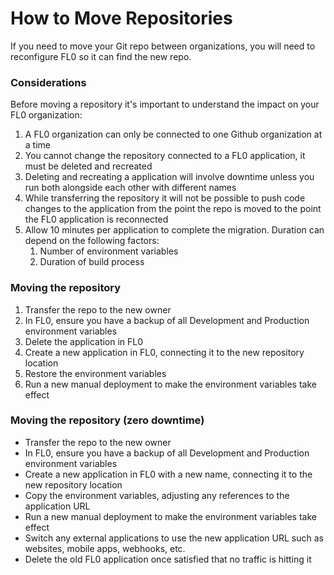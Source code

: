 ---
---

# How to Move Repositories

If you need to move your Git repo between organizations, you will need to reconfigure FL0 so it can find the new repo.

### Considerations

Before moving a repository it's important to understand the impact on your FL0 organization:

1. A FL0 organization can only be connected to one Github organization at a time
2. You cannot change the repository connected to a FL0 application, it must be deleted and recreated
3. Deleting and recreating a application will involve downtime unless you run both alongside each other with different names
4. While transferring the repository it will not be possible to push code changes to the application from the point the repo is moved to the point the FL0 application is reconnected
5. Allow 10 minutes per application to complete the migration. Duration can depend on the following factors:
   1. Number of environment variables
   2. Duration of build process

### Moving the repository

1. Transfer the repo to the new owner
2. In FL0, ensure you have a backup of all Development and Production environment variables
3. Delete the application in FL0
4. Create a new application in FL0, connecting it to the new repository location
5. Restore the environment variables
6. Run a new manual deployment to make the environment variables take effect

### Moving the repository (zero downtime)

- Transfer the repo to the new owner
- In FL0, ensure you have a backup of all Development and Production environment variables
- Create a new application in FL0 with a new name, connecting it to the new repository location
- Copy the environment variables, adjusting any references to the application URL
- Run a new manual deployment to make the environment variables take effect
- Switch any external applications to use the new application URL such as websites, mobile apps, webhooks, etc.
- Delete the old FL0 application once satisfied that no traffic is hitting it
